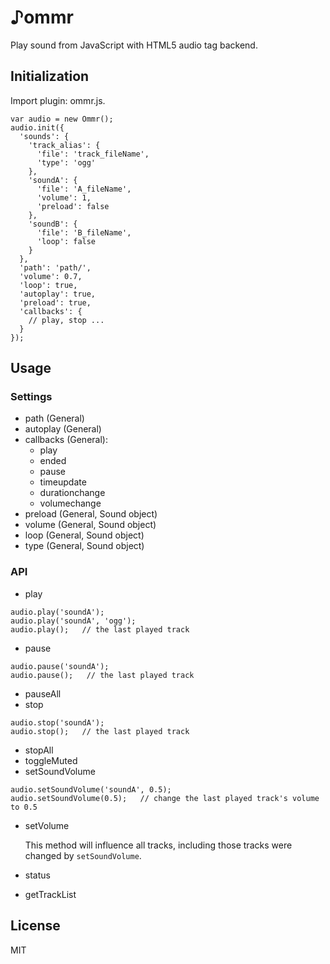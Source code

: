 ♪ommr
=========

Play sound from JavaScript with HTML5 audio tag backend.

## Initialization ##
Import plugin: ommr.js.
```
var audio = new Ommr();
audio.init({
  'sounds': {
    'track_alias': {
      'file': 'track_fileName',
      'type': 'ogg'
    },
    'soundA': {
      'file': 'A_fileName',
      'volume': 1,
      'preload': false
    },
    'soundB': {
      'file': 'B_fileName',
      'loop': false
    }
  },
  'path': 'path/',
  'volume': 0.7,
  'loop': true,
  'autoplay': true,
  'preload': true,
  'callbacks': {
    // play, stop ...
  }
});
```

## Usage ##

### Settings ###

 - path (General)
 - autoplay (General)
 - callbacks (General):
   * play
   * ended
   * pause
   * timeupdate
   * durationchange
   * volumechange
 - preload (General, Sound object)
 - volume (General, Sound object)
 - loop (General, Sound object)
 - type (General, Sound object)

### API ###

 - play
```
audio.play('soundA');
audio.play('soundA', 'ogg');
audio.play();   // the last played track
```
 - pause
```
audio.pause('soundA');
audio.pause();   // the last played track
```
 - pauseAll
 - stop
```
audio.stop('soundA');
audio.stop();   // the last played track
```
 - stopAll
 - toggleMuted
 - setSoundVolume
```
audio.setSoundVolume('soundA', 0.5);
audio.setSoundVolume(0.5);   // change the last played track's volume to 0.5
```
 - setVolume

   This method will influence all tracks, including those tracks were changed by `setSoundVolume`.
 - status
 - getTrackList

## License ##
MIT